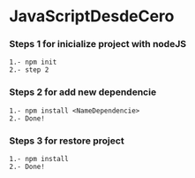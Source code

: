 # JavaScriptDesdeCero

### Steps 1 for inicialize project with nodeJS

```
1.- npm init
2.- step 2
```

### Steps 2 for add new dependencie

```
1.- npm install <NameDependencie>
2.- Done!
```

### Steps 3 for restore project

```
1.- npm install
2.- Done!
```
